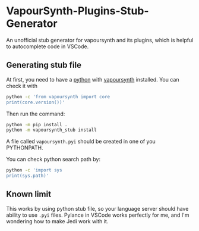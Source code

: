 # VapourSynth-Plugins-Stub-Generator
An unofficial stub generator for vapoursynth and its plugins, which is helpful to autocomplete code in VSCode.

## Generating stub file

At first, you need to have a [python](https://www.python.org/) with [vapoursynth](https://www.vapoursynth.com/) installed. You can check it with
```bash
python -c 'from vapoursynth import core
print(core.version())'
```

Then run the command:
```bash
python -m pip install .
python -m vapoursynth_stub install
```

A file called `vapoursynth.pyi` should be created in one of you PYTHONPATH.

You can check python search path by:
```bash
python -c 'import sys
print(sys.path)'
```

## Known limit

This works by using python stub file, so your language server should have ability to use `.pyi` files. Pylance in VSCode works perfectly for me, and I'm wondering how to make Jedi work with it.
